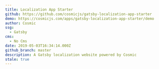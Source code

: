 ```yaml
---
title: Localization App Starter
github: https://github.com/cosmicjs/gatsby-localization-app-starter
demo: https://cosmicjs.com/apps/gatsby-localization-app-starter/demo
author: Cosmic
ssg:
  - Gatsby
cms:
  - No Cms
date: 2019-05-03T16:34:14.000Z
github_branch: master
description: A Gatsby localization website powered by Cosmic
stale: true
---
```

